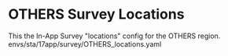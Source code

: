 # OTHERS Survey Locations
This the In-App Survey "locations" config for the OTHERS region.
envs/sta/17app/survey/OTHERS_locations.yaml


